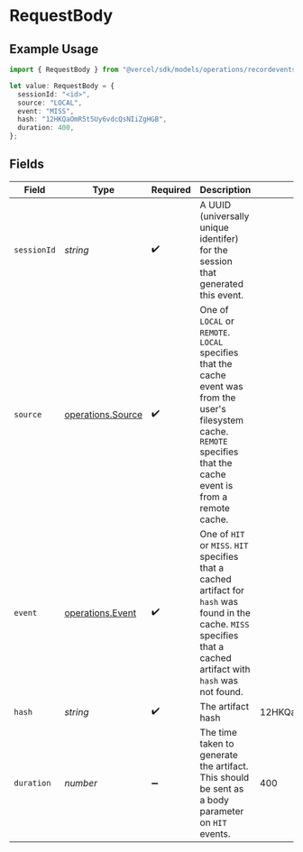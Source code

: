 # RequestBody

## Example Usage

```typescript
import { RequestBody } from "@vercel/sdk/models/operations/recordevents.js";

let value: RequestBody = {
  sessionId: "<id>",
  source: "LOCAL",
  event: "MISS",
  hash: "12HKQaOmR5t5Uy6vdcQsNIiZgHGB",
  duration: 400,
};
```

## Fields

| Field                                                                                                                                                                    | Type                                                                                                                                                                     | Required                                                                                                                                                                 | Description                                                                                                                                                              | Example                                                                                                                                                                  |
| ------------------------------------------------------------------------------------------------------------------------------------------------------------------------ | ------------------------------------------------------------------------------------------------------------------------------------------------------------------------ | ------------------------------------------------------------------------------------------------------------------------------------------------------------------------ | ------------------------------------------------------------------------------------------------------------------------------------------------------------------------ | ------------------------------------------------------------------------------------------------------------------------------------------------------------------------ |
| `sessionId`                                                                                                                                                              | *string*                                                                                                                                                                 | :heavy_check_mark:                                                                                                                                                       | A UUID (universally unique identifer) for the session that generated this event.                                                                                         |                                                                                                                                                                          |
| `source`                                                                                                                                                                 | [operations.Source](../../models/operations/source.md)                                                                                                                   | :heavy_check_mark:                                                                                                                                                       | One of `LOCAL` or `REMOTE`. `LOCAL` specifies that the cache event was from the user's filesystem cache. `REMOTE` specifies that the cache event is from a remote cache. |                                                                                                                                                                          |
| `event`                                                                                                                                                                  | [operations.Event](../../models/operations/event.md)                                                                                                                     | :heavy_check_mark:                                                                                                                                                       | One of `HIT` or `MISS`. `HIT` specifies that a cached artifact for `hash` was found in the cache. `MISS` specifies that a cached artifact with `hash` was not found.     |                                                                                                                                                                          |
| `hash`                                                                                                                                                                   | *string*                                                                                                                                                                 | :heavy_check_mark:                                                                                                                                                       | The artifact hash                                                                                                                                                        | 12HKQaOmR5t5Uy6vdcQsNIiZgHGB                                                                                                                                             |
| `duration`                                                                                                                                                               | *number*                                                                                                                                                                 | :heavy_minus_sign:                                                                                                                                                       | The time taken to generate the artifact. This should be sent as a body parameter on `HIT` events.                                                                        | 400                                                                                                                                                                      |